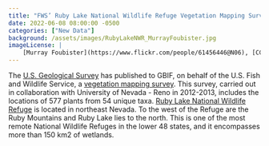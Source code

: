 ```yaml
---
title: "FWS’ Ruby Lake National Wildlife Refuge Vegetation Mapping Survey Dataset is Now Published by USGS" 
date: 2022-06-08 08:00:00 -0500 
categories: ["New Data"] 
background: /assets/images/RubyLakeNWR_MurrayFoubister.jpg
imageLicense: | 
    [Murray Foubister](https://www.flickr.com/people/61456446@N06), [CC BY-SA 2.0](https://creativecommons.org/licenses/by-sa/2.0), via Wikimedia Commons 
--- 
```


The [U.S. Geological Survey](https://www.usgs.gov/programs/science-analytics-and-synthesis-sas) has published to GBIF, on behalf of the U.S. Fish and Wildlife Service, a [vegetation mapping survey](https://www.gbif.org/dataset/b1c0c801-1758-408d-aebd-777cbc1dfac7). This survey, carried out in collaboration with University of Nevada - Reno in 2012-2013, includes the locations of 577 plants from 54 unique taxa. [Ruby Lake National Wildlife Refuge](https://www.fws.gov/refuge/ruby-lake) is located in northeast Nevada. To the west of the Refuge are the Ruby Mountains and Ruby Lake lies to the north. This is one of the most remote National Wildlife Refuges in the lower 48 states, and it encompasses more than 150 km2 of wetlands.  
